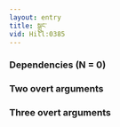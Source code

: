 ```yaml
---
layout: entry
title: སྒྲུང་
vid: Hill:0385
---
```

### Dependencies (N = 0)


### Two overt arguments


### Three overt arguments
